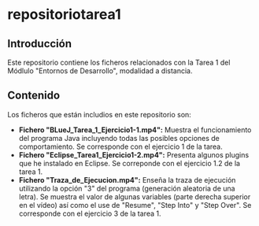 # repositoriotarea1
## Introducción
Este repositorio contiene los ficheros relacionados con la Tarea 1 del Módlulo "Entornos de Desarrollo", modalidad a distancia.
## Contenido
Los ficheros que están includios en este repositorio son:

* **Fichero "BLueJ_Tarea_1_Ejercicio1-1.mp4":** Muestra el funcionamiento del programa Java incluyendo todas las posibles opciones de comportamiento. Se corresponde con el ejercicio 1 de la tarea. 
* **Fichero "Eclipse_Tarea1_Ejercicio1-2.mp4":** Presenta algunos plugins que he instalado en Eclipse. Se correponde con el ejercicio 1.2 de la tarea 1.
* **Fichero "Traza_de_Ejecucion.mp4":** Enseña la traza de ejecución utilizando la opción "3" del programa (generación aleatoria de una letra). Se muestra el valor de algunas variables (parte derecha superior en el vídeo) así como el use de "Resume", "Step Into" y "Step Over". Se corresponde con el ejercicio 3 de la tarea 1.
